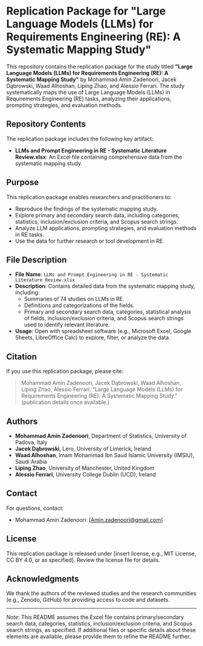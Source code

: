 # Replication Package for "Large Language Models (LLMs) for Requirements Engineering (RE): A Systematic Mapping Study"

This repository contains the replication package for the study titled **"Large Language Models (LLMs) for Requirements Engineering (RE): A Systematic Mapping Study"** by Mohammad Amin Zadenoori, Jacek Dąbrowski, Waad Alhoshan, Liping Zhao, and Alessio Ferrari. The study systematically maps the use of Large Language Models (LLMs) in Requirements Engineering (RE) tasks, analyzing their applications, prompting strategies, and evaluation methods.

## Repository Contents

The replication package includes the following key artifact:

- **LLMs and Prompt Engineering in RE - Systematic Literature Review.xlsx**: An Excel file containing comprehensive data from the systematic mapping study.

## Purpose

This replication package enables researchers and practitioners to:
- Reproduce the findings of the systematic mapping study.
- Explore primary and secondary search data, including categories, statistics, inclusion/exclusion criteria, and Scopus search strings.
- Analyze LLM applications, prompting strategies, and evaluation methods in RE tasks.
- Use the data for further research or tool development in RE.

## File Description

- **File Name**: `LLMs and Prompt Engineering in RE - Systematic Literature Review.xlsx`
- **Description**: Contains detailed data from the systematic mapping study, including:
  - Summaries of 74 studies on LLMs in RE.
  - Definitions and categorizations of the fields.
  - Primary and secondary search data, categories, statistical analysis of fields, inclusion/exclusion criteria, and Scopus search strings used to identify relevant literature.
- **Usage**: Open with spreadsheet software (e.g., Microsoft Excel, Google Sheets, LibreOffice Calc) to explore, filter, or analyze the data.

## Citation

If you use this replication package, please cite:

> Mohammad Amin Zadenoori, Jacek Dąbrowski, Waad Alhoshan, Liping Zhao, Alessio Ferrari. "Large Language Models (LLMs) for Requirements Engineering (RE): A Systematic Mapping Study." (publication details once available.)

## Authors

- **Mohammad Amin Zadenoori**, Department of Statistics, University of Padova, Italy
- **Jacek Dąbrowski**, Lero, University of Limerick, Ireland
- **Waad Alhoshan**, Imam Mohammad Ibn Saud Islamic University (IMSIU), Saudi Arabia
- **Liping Zhao**, University of Manchester, United Kingdom
- **Alessio Ferrari**, University College Dublin (UCD), Ireland

## Contact

For questions, contact:
- Mohammad Amin Zadenoori: [Amin.zadenoori@gmail.com]

## License

This replication package is released under [insert license, e.g., MIT License, CC BY 4.0, or as specified]. Review the license file for details.

## Acknowledgments

We thank the authors of the reviewed studies and the research communities (e.g., Zenodo, GitHub) for providing access to code and datasets.

---

*Note*: This README assumes the Excel file contains primary/secondary search data, categories, statistics, inclusion/exclusion criteria, and Scopus search strings, as specified. If additional files or specific details about these elements are available, please provide them to refine the README further.

